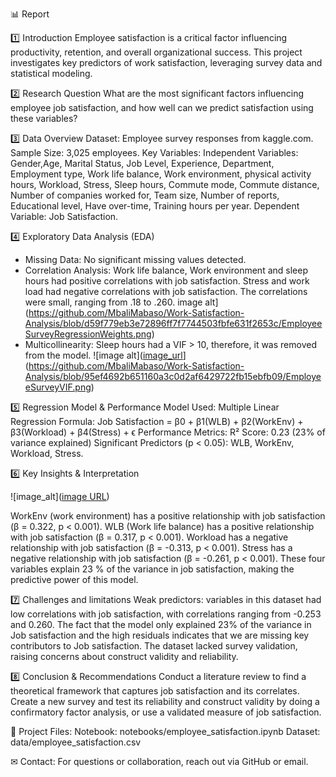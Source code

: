 📊 Report

1️⃣ Introduction
Employee satisfaction is a critical factor influencing productivity, retention, and overall organizational success. This project investigates key predictors of work satisfaction, leveraging survey data and statistical modeling.

2️⃣ Research Question
What are the most significant factors influencing employee job satisfaction, and how well can we predict satisfaction using these variables?

3️⃣ Data Overview
Dataset: Employee survey responses from kaggle.com.
Sample Size: 3,025 employees.
Key Variables:
Independent Variables: Gender,Age, Marital Status, Job Level, Experience, Department, Employment type, Work life balance, Work environment, physical activity hours, Workload,
Stress, Sleep hours, Commute mode, Commute distance, Number of companies worked for, Team size, Number of reports, Educational level, Have over-time, Training hours per year.
Dependent Variable: Job Satisfaction. 

4️⃣ Exploratory Data Analysis (EDA)
- Missing Data: No significant missing values detected.
- Correlation Analysis: Work life balance, Work environment and sleep hours had positive correlations with job satisfaction. Stress and work load had negative correlations with
  job satisfaction. The correlations were small, ranging from .18 to .260.
 image alt](https://github.com/MbaliMabaso/Work-Satisfaction-Analysis/blob/d59f779eb3e72896ff7f7744503fbfe631f2653c/EmployeeSurveyRegressionWeights.png)
- Multicollinearity: Sleep hours had a VIF > 10, therefore, it was removed from the model.
   ![image alt]([image_url]([)](https://github.com/MbaliMabaso/Work-Satisfaction-Analysis/blob/95ef4692b651160a3c0d2af6429722fb15ebfb09/EmployeeSurveyVIF.png)

5️⃣ Regression Model & Performance
Model Used: Multiple Linear Regression
Formula:
Job Satisfaction = β0 + β1(WLB) + β2(WorkEnv) + β3(Workload) + β4(Stress) + ϵ
Performance Metrics:
R² Score: 0.23 (23% of variance explained)
Significant Predictors (p < 0.05): WLB, WorkEnv, Workload, Stress.

6️⃣ Key Insights & Interpretation

![image_alt]([image URL](https://github.com/MbaliMabaso/Work-Satisfaction-Analysis/blob/47c41e48cf3e338d1f60131c2a392460ce03b5de/EmployeeSurveyRegressionWeights.png))

WorkEnv (work environment) has a positive relationship with job satisfaction (β = 0.322, p < 0.001). 
WLB (Work life balance) has a positive relationship with job satisfaction (β = 0.317, p < 0.001). 
Workload has a negative relationship with job satisfaction (β = -0.313, p < 0.001).
Stress has a negative relationship with job satisfaction (β = -0.261, p < 0.001).
These four variables explain 23 % of the variance in job satisfaction, making the predictive power of this model.

7️⃣ Challenges and limitations
Weak predictors: variables in this dataset had low correlations with job satisfaction, with correlations ranging from -0.253 and 0.260.
The fact that the model only explained 23% of the variance in Job satisfaction and the high residuals indicates that we are missing key contributors
to Job satisfaction.
The dataset lacked survey validation, raising concerns about construct validity and reliability.

8️⃣ Conclusion & Recommendations
Conduct a literature review to find a theoretical framework that captures job satisfaction and its correlates.
Create a new survey and test its reliability and construct validity by doing a confirmatory factor analysis, or use a validated measure of job satisfaction.

📂 Project Files:
Notebook: notebooks/employee_satisfaction.ipynb
Dataset: data/employee_satisfaction.csv

✉ Contact: For questions or collaboration, reach out via GitHub or email.
